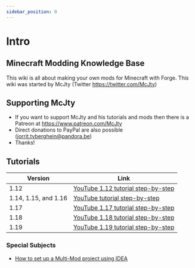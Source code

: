 ```yaml
---
sidebar_position: 0
---
```


# Intro

## Minecraft Modding Knowledge Base

This wiki is all about making your own mods for Minecraft with Forge.
This wiki was started by McJty (Twitter https://twitter.com/McJty)

## Supporting McJty
* If you want to support McJty and his tutorials and mods then there is a Patreon at https://www.patreon.com/McJty
* Direct donations to PayPal are also possible (jorrit.tyberghein@pandora.be)
* Thanks!

## Tutorials

| Version              | Link                                                              |
|----------------------|-------------------------------------------------------------------|
| 1.12                 | [YouTube 1.12 tutorial step-by-step](1.12/1.12.md)                |
| 1.14, 1.15, and 1.16 | [YouTube tutorial step-by-step](1.14-1.15-1.16/1.14-1.15-1.16.md) |
| 1.17                 | [YouTube 1.17 tutorial step-by-step](1.17/1.17.md)                |
| 1.18                 | [YouTube 1.18 tutorial step-by-step](1.18/1.18.md)                |
| 1.19                 | [YouTube 1.19 tutorial step-by-step](1.19/1.19.md)                |

### Special Subjects

* [How to set up a Multi-Mod project using IDEA](misc/project)
